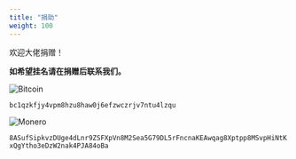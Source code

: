 ```yaml
---
title: "捐助"
weight: 100
---
```


欢迎大佬捐赠！

**如希望挂名请在捐赠后联系我们。**

![Bitcoin](/assets/bitcoin.png)

`bc1qzkfjy4vpm8hzu8haw0j6efzwczrjv7ntu4lzqu`

![Monero](/assets/monero.png)

`8ASufSipkvzDUge4dLnr9ZSFXpVn8M2Sea5G79DL5rFncnaKEAwqag8Xptpp8MSvpHiNtKxQgYtho3eDzW2nak4PJA84oBa`
